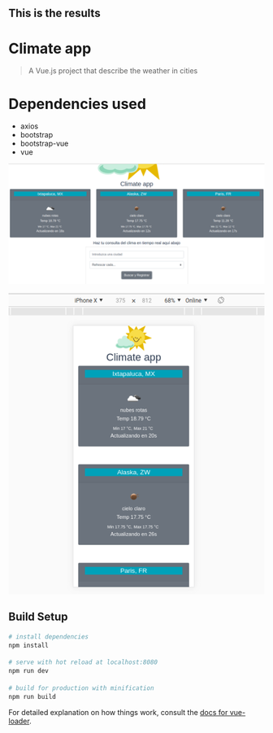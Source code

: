 This is the results
-------------------

# Climate app

> A Vue.js project that describe the weather in cities

# Dependencies used

- axios
- bootstrap
- bootstrap-vue
- vue

![Ejemplo de Interfaz con desktop](example-ui/desktop.png)

![Ejemplo de Interfaz con mobile](example-ui/mobile.png)

## Build Setup

``` bash
# install dependencies
npm install

# serve with hot reload at localhost:8080
npm run dev

# build for production with minification
npm run build
```

For detailed explanation on how things work, consult the [docs for vue-loader](http://vuejs.github.io/vue-loader).
